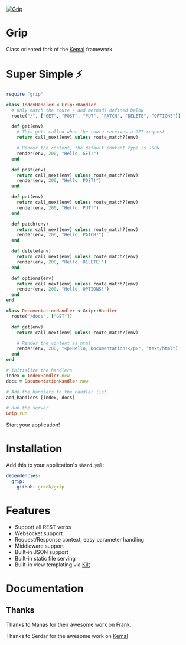 
[![Grip](https://avatars0.githubusercontent.com/u/44188195?s=200&v=4)](https://github.com/grkek/grip)

# Grip

Class oriented fork of the [Kemal](https://kemalcr.com) framework.

# Super Simple ⚡️

```ruby
require "grip"

class IndexHandler < Grip::Handler
  # Only match the route / and methods defined below
  route("/", ["GET", "POST", "PUT", "PATCH", "DELETE", "OPTIONS"])

  def get(env)
    # This gets called when the route receives a GET request
    return call_next(env) unless route_match?(env)

    # Render the content, the default content type is JSON
    render(env, 200, "Hello, GET!")
  end

  def post(env)
    return call_next(env) unless route_match?(env)
    render(env, 200, "Hello, POST!")
  end

  def put(env)
    return call_next(env) unless route_match?(env)
    render(env, 200, "Hello, PUT!")
  end

  def patch(env)
    return call_next(env) unless route_match?(env)
    render(env, 200, "Hello, PATCH!")
  end

  def delete(env)
    return call_next(env) unless route_match?(env)
    render(env, 200, "Hello, DELETE!")
  end

  def options(env)
    return call_next(env) unless route_match?(env)
    render(env, 200, "Hello, OPTIONS!")
  end
end

class DocumentationHandler < Grip::Handler
  route("/docs", ["GET"])

  def get(env)
    return call_next(env) unless route_match?(env)

    # Render the content as html
    render(env, 200, "<p>Hello, Documentation!</p>", "text/html")
  end
end

# Initialize the handlers
index = IndexHandler.new
docs = DocumentationHandler.new

# Add the handlers to the handler list
add_handlers [index, docs]

# Run the server
Grip.run
```

Start your application!

# Installation

Add this to your application's `shard.yml`:

```yaml
dependencies:
  grip:
    github: grkek/grip
```

# Features

- Support all REST verbs
- Websocket support
- Request/Response context, easy parameter handling
- Middleware support
- Built-in JSON support
- Built-in static file serving
- Built-in view templating via [Kilt](https://github.com/jeromegn/kilt)

# Documentation



## Thanks

Thanks to Manas for their awesome work on [Frank](https://github.com/manastech/frank).

Thanks to Serdar for the awesome work on [Kemal](https://github.com/kemalcr/kemal)
